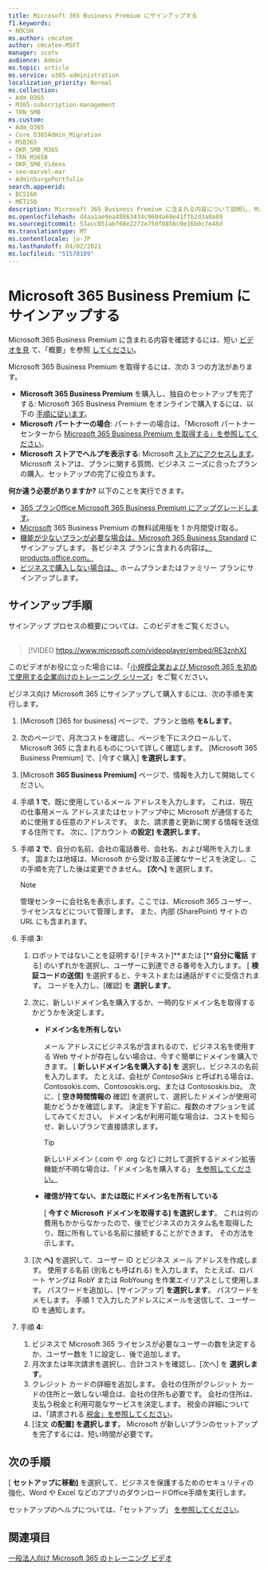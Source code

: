 ```yaml
---
title: Microsoft 365 Business Premium にサインアップする
f1.keywords:
- NOCSH
ms.author: cmcatee
author: cmcatee-MSFT
manager: scotv
audience: Admin
ms.topic: article
ms.service: o365-administration
localization_priority: Normal
ms.collection:
- Adm_O365
- M365-subscription-management
- TRN_SMB
ms.custom:
- Adm_O365
- Core_O365Admin_Migration
- MSB365
- OKR_SMB_M365
- TRN_M365B
- OKR_SMB_Videos
- seo-marvel-mar
- AdminSurgePortfolio
search.appverid:
- BCS160
- MET150
description: Microsoft 365 Business Premium に含まれる内容について説明し、Microsoft 365 Business Premium へのサインアップに関する詳細なガイダンスを参照してください。
ms.openlocfilehash: d4aa1ae9ea48863434c960da69e41ffb2d3a0a89
ms.sourcegitcommit: 53acc851abf68e2272e75df0856c0e16b0c7e48d
ms.translationtype: MT
ms.contentlocale: ja-JP
ms.lasthandoff: 04/02/2021
ms.locfileid: "51578109"
---
```

# <a name="sign-up-for-microsoft-365-business-premium"></a>Microsoft 365 Business Premium にサインアップする

Microsoft 365 Business Premium に含まれる内容を確認するには、短い [ビデオを見](../business-video/what-is-microsoft-365.md) て、「概要」を参照 [してください](microsoft-365-business-overview.md)。

Microsoft 365 Business Premium を取得するには、次の 3 つの方法があります。
- **Microsoft 365 Business Premium** を購入し、独自のセットアップを完了する: Microsoft 365 Business Premium をオンラインで購入するには、以下の [手順に従います](#sign-up-steps)。
- **Microsoft パートナーの場合**: パートナーの場合は、「Microsoft パートナー センターから [Microsoft 365 Business Premium を取得する」を参照してください](get-microsoft-365-business.md)。
- **Microsoft ストアでヘルプを表示する**: Microsoft [ストアにアクセスします](https://go.microsoft.com/fwlink/?linkid=2109652)。 Microsoft ストアは、プランに関する質問、ビジネス ニーズに合ったプランの購入、セットアップの完了に役立ちます。

**何か違う必要がありますか?** 以下のことを実行できます。
- [365 プランOffice Microsoft 365 Business Premium にアップグレードします](migrate-to-microsoft-365-business.md)。
- [Microsoft](https://go.microsoft.com/fwlink/p/?linkid=2102309) 365 Business Premium の無料試用版を 1 か月間受け取る。
- [機能が少ないプランが必要な場合は、Microsoft 365 Business Standard](https://go.microsoft.com/fwlink/p/?LinkID=510935) にサインアップします。 各ビジネス プランに含まれる内容は[、products.office.com。](https://go.microsoft.com/fwlink/?linkid=2109397)
- [ビジネスで購入しない場合は、](https://go.microsoft.com/fwlink/?linkid=2109398) ホームプランまたはファミリー プランにサインアップします。 

## <a name="sign-up-steps"></a>サインアップ手順

サインアップ プロセスの概要については、このビデオをご覧ください。<br><br>

> [!VIDEO https://www.microsoft.com/videoplayer/embed/RE3znhX] 

このビデオがお役に立った場合には、「[小規模企業および Microsoft 365 を初めて使用する企業向けのトレーニング シリーズ](https://support.microsoft.com/office/6ab4bbcd-79cf-4000-a0bd-d42ce4d12816)」をご覧ください。

ビジネス向け Microsoft 365 にサインアップして購入するには、次の手順を実行します。

1. [Microsoft [365 for business] ページで、[](https://go.microsoft.com/fwlink/?linkid=2109654)プランと価格 **を&します**。 
2. 次のページで、月次コストを確認し、ページを下にスクロールして、Microsoft 365 に含まれるものについて詳しく確認します。 [Microsoft 365 Business Premium] で、[今すぐ購入] **を選択します**。
3. [Microsoft **365 Business Premium]** ページで、情報を入力して開始してください。
4. 手順 **1 で**、既に使用しているメール アドレスを入力します。 これは、現在の仕事用メール アドレスまたはセットアップ中に Microsoft が通信するために使用する任意のアドレスです。 また、請求書と更新に関する情報を送信する住所です。 次に、[アカウント **の設定] を選択します**。
5. 手順 **2 で**、自分の名前、会社の電話番号、会社名、および場所を入力します。 国または地域は、Microsoft から受け取る正確なサービスを決定し、この手順を完了した後は変更できません。 **[次へ]** を選択します。
    > [!NOTE]
    > 管理センターに会社名を表示します。ここでは、Microsoft 365 ユーザー、ライセンスなどについて管理します。 また、内部 (SharePoint) サイトの URL にも含まれます。
6. 手順 **3:**

    1. ロボットではないことを証明する! [テキスト]**または [****自分に電話** する] のいずれかを選択し、ユーザーに到達できる番号を入力します。 [ **検証コードの送信]** を選択すると、テキストまたは通話がすぐに受信されます。 コードを入力し、[確認] を **選択します**。
    2. 次に、新しいドメイン名を購入するか、一時的なドメイン名を取得するかどうかを決定します。

        - **ドメイン名を所有しない** 
        
            メール アドレスにビジネス名が含まれるので、ビジネス名を使用する Web サイトが存在しない場合は、今すぐ簡単にドメインを購入できます。 [ **新しいドメイン名を購入する] を** 選択し、ビジネスの名前を入力します。 たとえば、会社が *ContosoSkis* と呼ばれる場合は、Contosokis.com、Contososkis.org、または Contososkis.biz。 次に、[ **空き時間情報の** 確認] を選択して、選択したドメインが使用可能かどうかを確認します。 決定を下す前に、複数のオプションを試してみてください。 ドメイン名が利用可能な場合は、コストを知らせ、新しいプランで直接請求します。 
       
            > [!TIP]
            > 新しいドメイン (.com や .org など) に対して選択するドメイン拡張機能が不明な場合は、「ドメイン名を購入する」 [を参照してください。](../admin/get-help-with-domains/buy-a-domain-name.md)
        
        - **確信が持てない、または既にドメイン名を所有している** 
        
             [ **今すぐ Microsoft ドメインを取得する] を選択します**。 これは何の費用もかからなかったので、後でビジネスのカスタム名を取得したり、既に所有している名前に接続することができます。 その方法を示します。

    3. [次 **へ]** を選択して、ユーザー ID とビジネス メール アドレスを作成します。 使用する名前 (別名とも呼ばれる) を入力します。 たとえば、ロバート ヤングは RobY または RobYoung を作業エイリアスとして使用します。 パスワードを追加し、[サインアップ] **を選択します**。 パスワードをメモします。 手順 1 で入力したアドレスにメールを送信して、ユーザー ID を通知します。
7. 手順 **4:** 

    1. ビジネスで Microsoft 365 ライセンスが必要なユーザーの数を決定するか、ユーザー数を 1 に設定し、後で追加します。 
    2. 月次または年次請求を選択し、合計コストを確認し、[次へ] を **選択します**。 
    3. クレジット カードの詳細を追加します。 会社の住所がクレジット カードの住所と一致しない場合は、会社の住所も必要です。 会社の住所は、支払う税金と利用可能なサービスを決定します。 税金の詳細については、「請求される [税金」を参照してください](../commerce/billing-and-payments/tax-information.md)。
    4. [注文 **の配置] を選択します**。 Microsoft が新しいプランのセットアップを完了するには、短い時間が必要です。

## <a name="whats-next"></a>次の手順

[ **セットアップに移動]** を選択して、ビジネスを保護するためのセキュリティの強化、Word や Excel などのアプリのダウンロードOffice手順を実行します。

セットアップのヘルプについては、「セットアップ」 [を参照してください](set-up.md)。

## <a name="see-also"></a>関連項目

[一般法人向け Microsoft 365 のトレーニング ビデオ](https://support.microsoft.com/office/6ab4bbcd-79cf-4000-a0bd-d42ce4d12816)